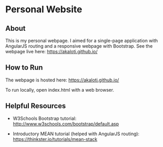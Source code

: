 # Personal Website

About
-----

This is my personal webpage. I aimed for a single-page application with AngularJS routing and a responsive webpage with Bootstrap. See the webpage live here: https://akaloti.github.io/

How to Run
----------

The webpage is hosted here: https://akaloti.github.io/

To run locally, open index.html with a web browser.

Helpful Resources
-----------------

* W3Schools Bootstrap tutorial:
http://www.w3schools.com/bootstrap/default.asp

* Introductory MEAN tutorial (helped with AngularJS routing):
https://thinkster.io/tutorials/mean-stack
